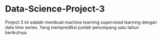 # Data-Science-Project-3
Project 3 ini adalah membuat machine learning supervised learning dengan data time series. Yang memprediksi jumlah penumpang satu tahun berikutnya.
